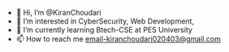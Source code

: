 - 👋 Hi, I’m @KiranChoudari
- 👀 I’m interested in CyberSecurity, Web Development,
- 🌱 I’m currently learning Btech-CSE at PES University 
- 📫 How to reach me email-kiranchoudari020403@gmail.com
<!---
KiranChoudari/KiranChoudari is a ✨ special ✨ repository because its `README.md` (this file) appears on your GitHub profile.
You can click the Preview link to take a look at your changes.
--->
